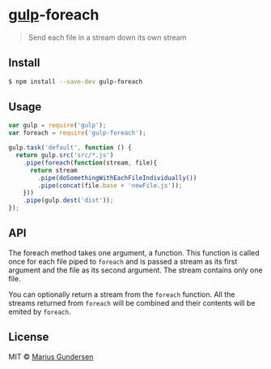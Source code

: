 # [gulp](http://gulpjs.com)-foreach

> Send each file in a stream down its own stream


## Install

```bash
$ npm install --save-dev gulp-foreach
```


## Usage

```js
var gulp = require('gulp');
var foreach = require('gulp-foreach');

gulp.task('default', function () {
  return gulp.src('src/*.js')
    .pipe(foreach(function(stream, file){
      return stream
        .pipe(doSomethingWithEachFileIndividually())
        .pipe(concat(file.base + 'newFile.js'));
    }))
    .pipe(gulp.dest('dist'));
});
```


## API

The foreach method takes one argument, a function. This function is called once for each file piped to `foreach` and is passed a stream as its first argument and the file as its second argument. The stream contains only one file.

You can optionally return a stream from the `foreach` function. All the streams returned from `foreach` will be combined and their contents will be emited by `foreach`. 

## License

MIT © [Marius Gundersen](https://github.com/mariusGundersen)
